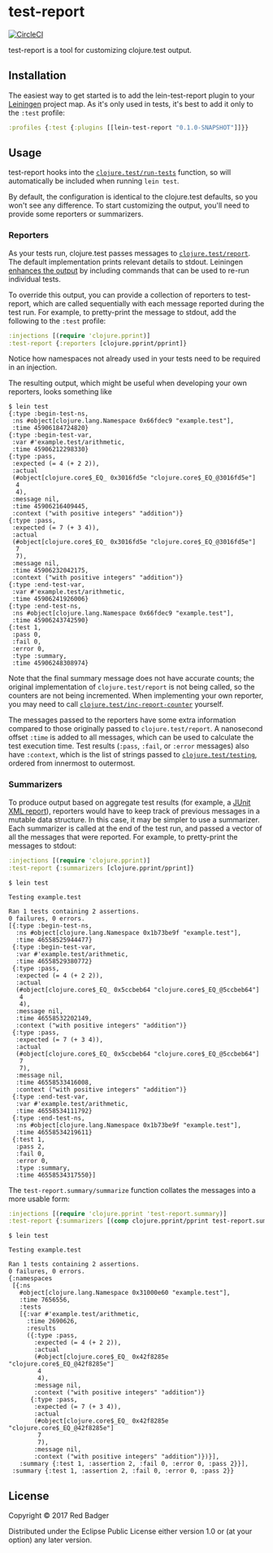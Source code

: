 # test-report

[![CircleCI](https://circleci.com/gh/redbadger/test-report.svg?style=svg)](https://circleci.com/gh/redbadger/test-report)

test-report is a tool for customizing clojure.test output.

## Installation

The easiest way to get started is to add the lein-test-report plugin to your [Leiningen](https://github.com/technomancy/leiningen) project map. As it's only used in tests, it's best to add it only to the `:test` profile:

```clojure
:profiles {:test {:plugins [[lein-test-report "0.1.0-SNAPSHOT"]]}}
```

## Usage

test-report hooks into the [`clojure.test/run-tests`](https://clojure.github.io/clojure/clojure.test-api.html#clojure.test/run-tests) function, so will automatically be included when running `lein test`.

By default, the configuration is identical to the clojure.test defaults, so you won't see any difference.
To start customizing the output, you'll need to provide some reporters or summarizers.

### Reporters

As your tests run, clojure.test passes messages to [`clojure.test/report`](https://clojure.github.io/clojure/clojure.test-api.html#clojure.test/report).
The default implementation prints relevant details to stdout.
Leiningen [enhances the output](https://github.com/technomancy/leiningen/blob/2.7.1/src/leiningen/test.clj#L96-L111) by including commands that can be used to re-run individual tests.

To override this output, you can provide a collection of reporters to test-report, which are called sequentially with each message reported during the test run.
For example, to pretty-print the message to stdout, add the following to the `:test` profile:

```clojure
:injections [(require 'clojure.pprint)]
:test-report {:reporters [clojure.pprint/pprint]}
```

Notice how namespaces not already used in your tests need to be required in an injection.

The resulting output, which might be useful when developing your own reporters, looks something like

```console
$ lein test
{:type :begin-test-ns,
 :ns #object[clojure.lang.Namespace 0x66fdec9 "example.test"],
 :time 45906184724820}
{:type :begin-test-var,
 :var #'example.test/arithmetic,
 :time 45906212298330}
{:type :pass,
 :expected (= 4 (+ 2 2)),
 :actual
 (#object[clojure.core$_EQ_ 0x3016fd5e "clojure.core$_EQ_@3016fd5e"]
  4
  4),
 :message nil,
 :time 45906216409445,
 :context ("with positive integers" "addition")}
{:type :pass,
 :expected (= 7 (+ 3 4)),
 :actual
 (#object[clojure.core$_EQ_ 0x3016fd5e "clojure.core$_EQ_@3016fd5e"]
  7
  7),
 :message nil,
 :time 45906232042175,
 :context ("with positive integers" "addition")}
{:type :end-test-var,
 :var #'example.test/arithmetic,
 :time 45906241926006}
{:type :end-test-ns,
 :ns #object[clojure.lang.Namespace 0x66fdec9 "example.test"],
 :time 45906243742590}
{:test 1,
 :pass 0,
 :fail 0,
 :error 0,
 :type :summary,
 :time 45906248308974}
```

Note that the final summary message does not have accurate counts; the original implementation of `clojure.test/report` is not being called, so the counters are not being incremented.
When implementing your own reporter, you may need to call [`clojure.test/inc-report-counter`](https://clojure.github.io/clojure/clojure.test-api.html#clojure.test/inc-report-counter) yourself.

The messages passed to the reporters have some extra information compared to those originally passed to `clojure.test/report`.
A nanosecond offset `:time` is added to all messages, which can be used to calculate the test execution time.
Test results (`:pass`, `:fail`, or `:error` messages) also have `:context`, which is the list of strings passed to [`clojure.test/testing`](https://clojure.github.io/clojure/clojure.test-api.html#clojure.test/testing), ordered from innermost to outermost.

### Summarizers

To produce output based on aggregate test results (for example, a [JUnit XML report](https://github.com/redbadger/test-report-junit-xml)), reporters would have to keep track of previous messages in a mutable data structure.
In this case, it may be simpler to use a summarizer.
Each summarizer is called at the end of the test run, and passed a vector of all the messages that were reported.
For example, to pretty-print the messages to stdout:

```clojure
:injections [(require 'clojure.pprint)]
:test-report {:summarizers [clojure.pprint/pprint]}
```

```console
$ lein test

Testing example.test

Ran 1 tests containing 2 assertions.
0 failures, 0 errors.
[{:type :begin-test-ns,
  :ns #object[clojure.lang.Namespace 0x1b73be9f "example.test"],
  :time 46558525944477}
 {:type :begin-test-var,
  :var #'example.test/arithmetic,
  :time 46558529380772}
 {:type :pass,
  :expected (= 4 (+ 2 2)),
  :actual
  (#object[clojure.core$_EQ_ 0x5ccbeb64 "clojure.core$_EQ_@5ccbeb64"]
   4
   4),
  :message nil,
  :time 46558532202149,
  :context ("with positive integers" "addition")}
 {:type :pass,
  :expected (= 7 (+ 3 4)),
  :actual
  (#object[clojure.core$_EQ_ 0x5ccbeb64 "clojure.core$_EQ_@5ccbeb64"]
   7
   7),
  :message nil,
  :time 46558533416008,
  :context ("with positive integers" "addition")}
 {:type :end-test-var,
  :var #'example.test/arithmetic,
  :time 46558534111792}
 {:type :end-test-ns,
  :ns #object[clojure.lang.Namespace 0x1b73be9f "example.test"],
  :time 46558534219611}
 {:test 1,
  :pass 2,
  :fail 0,
  :error 0,
  :type :summary,
  :time 46558534317550}]
```

The `test-report.summary/summarize` function collates the messages into a more usable form:

```clojure
:injections [(require 'clojure.pprint 'test-report.summary)]
:test-report {:summarizers [(comp clojure.pprint/pprint test-report.summary/summarize)]}
```

```console
$ lein test

Testing example.test

Ran 1 tests containing 2 assertions.
0 failures, 0 errors.
{:namespaces
 [{:ns
   #object[clojure.lang.Namespace 0x31000e60 "example.test"],
   :time 7656556,
   :tests
   [{:var #'example.test/arithmetic,
     :time 2690626,
     :results
     ({:type :pass,
       :expected (= 4 (+ 2 2)),
       :actual
       (#object[clojure.core$_EQ_ 0x42f8285e "clojure.core$_EQ_@42f8285e"]
        4
        4),
       :message nil,
       :context ("with positive integers" "addition")}
      {:type :pass,
       :expected (= 7 (+ 3 4)),
       :actual
       (#object[clojure.core$_EQ_ 0x42f8285e "clojure.core$_EQ_@42f8285e"]
        7
        7),
       :message nil,
       :context ("with positive integers" "addition")})}],
   :summary {:test 1, :assertion 2, :fail 0, :error 0, :pass 2}}],
 :summary {:test 1, :assertion 2, :fail 0, :error 0, :pass 2}}
```

## License

Copyright © 2017 Red Badger

Distributed under the Eclipse Public License either version 1.0 or (at your option) any later version.
